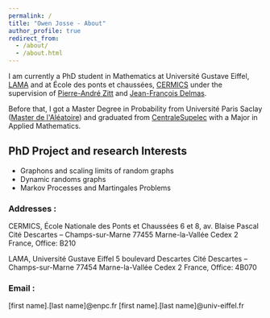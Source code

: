 ```yaml
---
permalink: /
title: "Owen Josse - About"
author_profile: true
redirect_from: 
  - /about/
  - /about.html
---
```


I am currently a PhD student in Mathematics at Université Gustave Eiffel, [LAMA](https://lama-umr8050.fr) and at École des ponts et chaussées, [CERMICS](https://cermics-lab.enpc.fr) under the supervision of [Pierre-André Zitt](https://zitt.perso.math.cnrs.fr) and [Jean-François Delmas](https://cermics.enpc.fr/~delmas/).

Before that, I got a Master Degree in Probability from Université Paris Saclay ([Master de l'Aléatoire](https://www.imo.universite-paris-saclay.fr/fr/etudiants/masters/mathematiques-et-applications/m2/mathematiques-de-laleatoire/)) and graduated from [CentraleSupelec](https://www.centralesupelec.fr/en) with a Major in Applied Mathematics.

PhD Project and research Interests
----

* Graphons and scaling limits of random graphs
* Dynamic randoms graphs
* Markov Processes and Martingales Problems

### Addresses : 

CERMICS, École Nationale des Ponts et Chaussées 6 et 8, av. Blaise Pascal Cité Descartes – Champs-sur-Marne 77455 Marne-la-Vallée Cedex 2 France, Office: B210

LAMA, Université Gustave Eiffel 5 boulevard Descartes Cité Descartes – Champs-sur-Marne 77454 Marne-la-Vallée Cedex 2 France, Office: 4B070

### Email :

[first name].[last name]@enpc.fr
[first name].[last name]@univ-eiffel.fr


